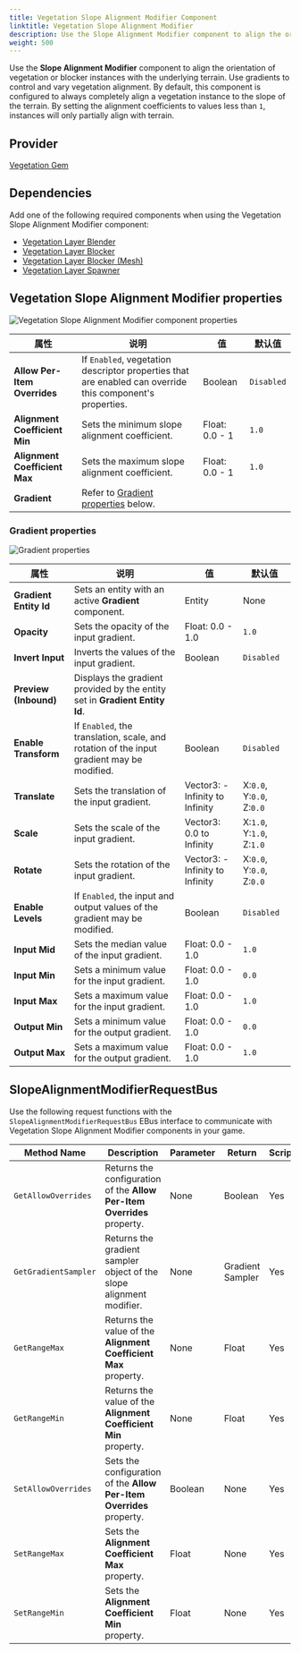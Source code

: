 ```yaml
---
title: Vegetation Slope Alignment Modifier Component
linktitle: Vegetation Slope Alignment Modifier
description: Use the Slope Alignment Modifier component to align the orientation of vegetation instances with the underlying terrain in Open 3D Engine (O3DE).
weight: 500
---
```


Use the **Slope Alignment Modifier** component to align the orientation of vegetation or blocker instances with the underlying terrain.  Use gradients to control and vary vegetation alignment. By default, this component is configured to always completely align a vegetation instance to the slope of the terrain.  By setting the alignment coefficients to values less than `1`, instances will only partially align with terrain.

## Provider

[Vegetation Gem](/docs/user-guide/gems/reference/environment/vegetation/)

## Dependencies

Add one of the following required components when using the Vegetation Slope Alignment Modifier component:
- [Vegetation Layer Blender](./../vegetation/vegetation-layer-blender)
- [Vegetation Layer Blocker](./../vegetation/vegetation-layer-blocker)
- [Vegetation Layer Blocker (Mesh)](./../vegetation/vegetation-layer-blocker-mesh)
- [Vegetation Layer Spawner](./../vegetation/layer-spawner)

## Vegetation Slope Alignment Modifier properties

![Vegetation Slope Alignment Modifier component properties](/images/user-guide/components/reference/vegetation-modifiers/vegetation-slope-alignment-modifier-component.png)

| 属性 | 说明 | 值 | 默认值 |
|-|-|-|-|
| **Allow Per-Item Overrides** | If `Enabled`, vegetation descriptor properties that are enabled can override this component's properties. | Boolean | `Disabled` |
| **Alignment Coefficient Min** | Sets the minimum slope alignment coefficient. | Float: 0.0 - 1 | `1.0` |
| **Alignment Coefficient Max** | Sets the maximum slope alignment coefficient. | Float: 0.0 - 1 | `1.0` |
| **Gradient** | Refer to [Gradient properties](#gradient-properties) below. |  |  |

### Gradient properties

![Gradient properties](/images/user-guide/components/reference/vegetation-modifiers/gradient-properties.png)

| 属性 | 说明 | 值 | 默认值 |
|-|-|-|-|
| **Gradient Entity Id** | Sets an entity with an active **Gradient** component. | Entity | None |
| **Opacity** | Sets the opacity of the input gradient. | Float: 0.0 - 1.0 | `1.0` |
| **Invert Input** | Inverts the values of the input gradient. | Boolean | `Disabled` |
| **Preview (Inbound)** | Displays the gradient provided by the entity set in **Gradient Entity Id**. |  |  |
| **Enable Transform** | If `Enabled`, the translation, scale, and rotation of the input gradient may be modified. | Boolean | `Disabled` |
| **Translate** | Sets the translation of the input gradient. | Vector3: -Infinity to Infinity | X:`0.0`, Y:`0.0`, Z:`0.0` |
| **Scale** | Sets the scale of the input gradient. | Vector3: 0.0 to Infinity | X:`1.0`, Y:`1.0`, Z:`1.0` |
| **Rotate** | Sets the rotation of the input gradient. | Vector3: -Infinity to Infinity | X:`0.0`, Y:`0.0`, Z:`0.0` |
| **Enable Levels** | If `Enabled`, the input and output values of the gradient may be modified. | Boolean | `Disabled` |
| **Input Mid** | Sets the median value of the input gradient. | Float: 0.0 - 1.0 | `1.0` |
| **Input Min** | Sets a minimum value for the input gradient. | Float: 0.0 - 1.0 | `0.0` |
| **Input Max** | Sets a maximum value for the input gradient. | Float: 0.0 - 1.0 | `1.0` |
| **Output Min** | Sets a minimum value for the output gradient. | Float: 0.0 - 1.0 | `0.0` |
| **Output Max** | Sets a maximum value for the output gradient. | Float: 0.0 - 1.0 | `1.0` |

## SlopeAlignmentModifierRequestBus

Use the following request functions with the `SlopeAlignmentModifierRequestBus` EBus interface to communicate with Vegetation Slope Alignment Modifier components in your game.

| Method Name | Description | Parameter | Return | Scriptable |
|-|-|-|-|-|
| `GetAllowOverrides` | Returns the configuration of the **Allow Per-Item Overrides** property. | None | Boolean | Yes |
| `GetGradientSampler` | Returns the gradient sampler object of the slope alignment modifier. | None | Gradient Sampler | Yes |
| `GetRangeMax` | Returns the value of the **Alignment Coefficient Max** property. | None | Float | Yes |
| `GetRangeMin` | Returns the value of the **Alignment Coefficient Min** property. | None | Float | Yes |
| `SetAllowOverrides` | Sets the configuration of the **Allow Per-Item Overrides** property. | Boolean | None | Yes |
| `SetRangeMax` | Sets the  **Alignment Coefficient Max** property. | Float | None | Yes |
| `SetRangeMin` | Sets the **Alignment Coefficient Min** property. | Float | None | Yes |
